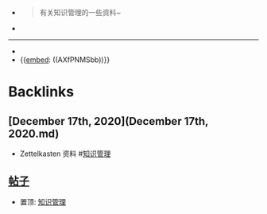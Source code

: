 - > 有关知识管理的一些资料~
- 
- ---
- 
- {{[embed](embed.md): ((AXfPNMSbb))}}

# Backlinks
## [December 17th, 2020](December 17th, 2020.md)
- Zettelkasten 资料 #[知识管理](知识管理.md)

## [帖子](帖子.md)
- 置顶: [知识管理](知识管理.md)

